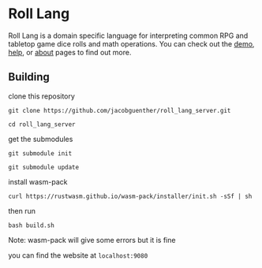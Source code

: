 # Roll Lang

Roll Lang is a domain specific language for interpreting common RPG and tabletop game dice rolls and math operations. You can check out the [demo](https://roll.quaternion.site), [help](https://roll.quaternion.site/help), or [about](https://roll.quaternion.site/about) pages to find out more.

## Building

clone this repository

`git clone https://github.com/jacobguenther/roll_lang_server.git`

`cd roll_lang_server`

get the submodules

`git submodule init`

`git submodule update`

install wasm-pack

`curl https://rustwasm.github.io/wasm-pack/installer/init.sh -sSf | sh`

then run

`bash build.sh`

Note: wasm-pack will give some errors but it is fine

you can find the website at `localhost:9080`